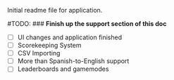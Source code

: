 Initial readme file for application.

#TODO: ### **Finish up the support section of this doc**
- [ ] UI changes and application finished
- [ ] Scorekeeping System
- [ ] CSV Importing
- [ ] More than Spanish-to-English support
- [ ] Leaderboards and gamemodes
